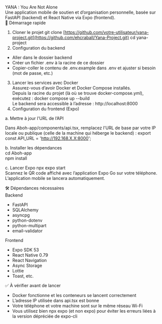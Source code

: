 YANA : You Are Not Alone  
Une application mobile de soutien et d’organisation personnelle, basée sur FastAPI (backend) et React Native via Expo (frontend).  
🚀 Démarrage rapide
1. Cloner le projet
  git clone [https://github.com/votre-utilisateur/yana-project.git](https://github.com/ehcraball/Yana-Project.git)
  cd yana-project
2. Configuration du backend
  - Aller dans le dossier backend
  - Créer un fichier .env à la racine de ce dossier
  - Copier-coller le contenu de .env.example dans .env et ajuster si besoin (mot de passe, etc.)
3. Lancer les services avec Docker  
  Assurez-vous d’avoir Docker et Docker Compose installés.  
  Depuis la racine du projet (là où se trouve docker-compose.yml), exécutez : docker compose up --build  
  Le backend sera accessible à l’adresse : http://localhost:8000  
4. Configuration du frontend (Expo)

  a. Mettre à jour l'URL de l’API  

  Dans Aboh-app/components/api.tsx, remplacez l'URL de base par votre IP locale ou publique (celle de la machine qui héberge le backend) : export const API_URL = 'http://192.168.X.X:8000';  
  
  b. Installer les dépendances  
  cd Aboh-app  
  npm install  
  
  c. Lancer Expo 
  npx expo start  
  Scannez le QR code affiché avec l’application Expo Go sur votre téléphone.  
  L’application mobile se lancera automatiquement.  


🛠️ Dépendances nécessaires  
  Backend
  - FastAPI
  - SQLAlchemy
  - asyncpg
  - python-dotenv
  - python-multipart
  - email-validator

  Frontend  
  - Expo SDK 53
  - React Native 0.79
  - React Navigation
  - Async Storage
  - Lottie
  - Toast, etc.

     
  ✅ À vérifier avant de lancer
  - Docker fonctionne et les conteneurs se lancent correctement
  - L’adresse IP utilisée dans api.tsx est bonne
  - Votre téléphone et votre machine sont sur le même réseau Wi-Fi
  - Vous utilisez bien npx expo (et non expo) pour éviter les erreurs liées à la version dépréciée de expo-cli
